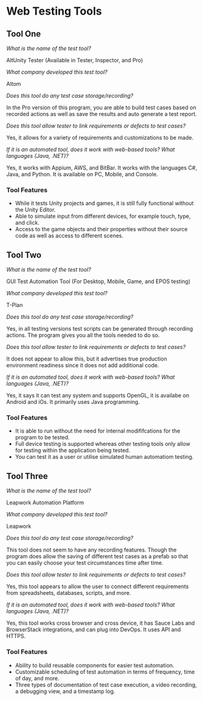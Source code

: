 # Web Testing Tools

## Tool One

_What is the name of the test tool?_ 

AltUnity Tester (Available in Tester, Inspector, and Pro)

_What company developed this test tool?_ 

Altom

_Does this tool do any test case storage/recording?_ 

In the Pro version of this program, you are able to build test cases based on recorded actions as well as save the results and auto generate a test report.

_Does this tool allow tester to link requirements or defects to test cases?_ 

Yes, it allows for a variety of requirements and customizations to be made.

_If it is an automated tool, does it work with web-based tools? What languages (Java, .NET)?_ 

Yes, it works with Appium, AWS, and BitBar. It works with the languages C#, Java, and Python. It is available on PC, Mobile, and Console.

### Tool Features
* While it tests Unity projects and games, it is still fully functional without the Unity Editor. 
* Able to simulate input from different devices, for example touch, type, and click.
* Access to the game objects and their properties without their source code as well as access to different scenes.

## Tool Two

_What is the name of the test tool?_ 

GUI Test Automation Tool (For Desktop, Mobile, Game, and EPOS testing)

_What company developed this test tool?_ 

T-Plan

_Does this tool do any test case storage/recording?_ 

Yes, in all testing versions test scripts can be generated through recording actions. The program gives you all the tools needed to do so.

_Does this tool allow tester to link requirements or defects to test cases?_ 

It does not appear to allow this, but it advertises true production environment readiness since it does not add additional code.

_If it is an automated tool, does it work with web-based tools? What languages (Java, .NET)?_ 

Yes, it says it can test any system and supports OpenGL, it is availabe on Android and iOs. It primarily uses Java programming.

### Tool Features
* It is able to run without the need for internal modififcations for the program to be tested.
* Full device testing is supported whereas other testing tools only allow for testing within the application being tested.
* You can test it as a user or utilise simulated human automatiom testing.

## Tool Three

_What is the name of the test tool?_ 

Leapwork Automation Platform

_What company developed this test tool?_ 

Leapwork

_Does this tool do any test case storage/recording?_ 

This tool does not seem to have any recording features. Though the program does allow the saving of different test cases as a prefab so that you can easily choose your test circumstances time after time.

_Does this tool allow tester to link requirements or defects to test cases?_ 

Yes, this tool appears to allow the user to connect different requirements from spreadsheets, databases, scripts, and more.

_If it is an automated tool, does it work with web-based tools? What languages (Java, .NET)?_ 

Yes, this tool works cross browser and cross device, it has Sauce Labs and BrowserStack integrations, and can plug into DevOps. It uses API and HTTPS.

### Tool Features
* Ability to build reusable components for easier test automation.
* Customizable scheduling of test automation in terms of frequency, time of day, and more.
* Three types of documentation of test case execution, a video recording, a debugging view, and a timestamp log.

